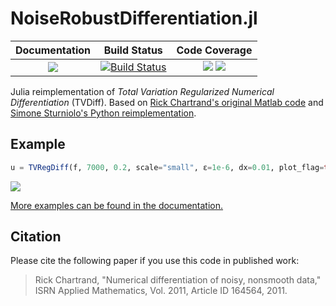 # NoiseRobustDifferentiation.jl

| **Documentation**                       | **Build Status**                          | **Code Coverage**                                                   |
|:---------------------------------------:|:-----------------------------------------:|:-------------------------------------------------------------------:|
| [![][docs-latest-img]][docs-latest-url] | [![Build Status][travis-img]][travis-url] | [![][coveralls-img]][coveralls-url] [![][codecov-img]][codecov-url] |


Julia reimplementation of *Total Variation Regularized Numerical Differentiation* (TVDiff).
Based on [Rick Chartrand's original Matlab code](https://sites.google.com/site/dnartrahckcir/home/tvdiff-code) and [Simone Sturniolo's Python reimplementation](https://github.com/stur86/tvregdiff).

## Example

```julia
u = TVRegDiff(f, 7000, 0.2, scale="small", ε=1e-6, dx=0.01, plot_flag=true)
```
![](paper_small7000.svg)

[More examples can be found in the documentation.](https://adrhill.github.io/NoiseRobustDifferentiation.jl/dev/examples/)

## Citation
Please cite the following paper if you use this code in published work:
> Rick Chartrand, "Numerical differentiation of noisy, nonsmooth data," ISRN Applied Mathematics, Vol. 2011, Article ID 164564, 2011. 


[docs-latest-img]: https://img.shields.io/badge/docs-dev-blue.svg
[docs-latest-url]: https://adrhill.github.io/NoiseRobustDifferentiation.jl/dev/

[travis-img]: https://travis-ci.com/adrhill/NoiseRobustDifferentiation.jl.svg?branch=main
[travis-url]: https://travis-ci.com/github/adrhill/NoiseRobustDifferentiation.jl

[coveralls-img]: https://coveralls.io/repos/github/adrhill/NoiseRobustDifferentiation.jl/badge.svg?branch=main
[coveralls-url]: https://coveralls.io/github/adrhill/NoiseRobustDifferentiation.jl?branch=main

[codecov-img]: https://codecov.io/gh/adrhill/NoiseRobustDifferentiation.jl/branch/main/graph/badge.svg
[codecov-url]: https://codecov.io/gh/adrhill/NoiseRobustDifferentiation.jl